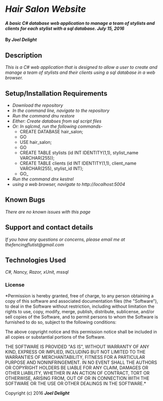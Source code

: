 # _Hair Salon Website_

#### _A basic C# database web application to manage a team of stylists and clients for each stylist with a sql database. July 15, 2016_

#### By _**Joel Delight**_

## Description

_This is a C# web application that is designed to allow a user to create and manage a team of stylists and their clients using a sql database in a web browser._

## Setup/Installation Requirements

* _Download the repository_
* _In the command line, navigate to the repository_
* _Run the command dnu restore_
* _Either: Create databses from sql script files_
* _Or: In sqlcmd, run the following commands-_
  * CREATE DATABASE hair_salon;
  * GO
  * USE hair_salon;
  * GO
  * CREATE TABLE stylists (id INT IDENTITY(1,1), stylist_name VARCHAR(255));
  * CREATE TABLE clients (id INT IDENTITY(1,1), client_name VARCHAR(255), stylist_id INT);
  * GO_
* _Run the command dnx kestrel_
* _using a web browser, navigate to http://localhost:5004_

## Known Bugs

_There are no known issues with this page_

## Support and contact details

_If you have any questions or concerns, please email me at thefencingflutist@gmail.com_


## Technologies Used

_C#, Nancy, Razor, xUnit, mssql_

### License

*Permission is hereby granted, free of charge, to any person obtaining a copy
of this software and associated documentation files (the "Software"), to deal
in the Software without restriction, including without limitation the rights
to use, copy, modify, merge, publish, distribute, sublicense, and/or sell
copies of the Software, and to permit persons to whom the Software is
furnished to do so, subject to the following conditions:

The above copyright notice and this permission notice shall be included in all
copies or substantial portions of the Software.

THE SOFTWARE IS PROVIDED "AS IS", WITHOUT WARRANTY OF ANY KIND, EXPRESS OR
IMPLIED, INCLUDING BUT NOT LIMITED TO THE WARRANTIES OF MERCHANTABILITY,
FITNESS FOR A PARTICULAR PURPOSE AND NONINFRINGEMENT. IN NO EVENT SHALL THE
AUTHORS OR COPYRIGHT HOLDERS BE LIABLE FOR ANY CLAIM, DAMAGES OR OTHER
LIABILITY, WHETHER IN AN ACTION OF CONTRACT, TORT OR OTHERWISE, ARISING FROM,
OUT OF OR IN CONNECTION WITH THE SOFTWARE OR THE USE OR OTHER DEALINGS IN THE
SOFTWARE.*

Copyright (c) 2016 **_Joel Delight_**
